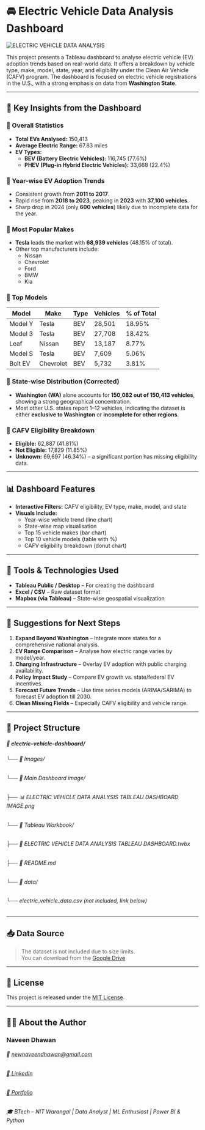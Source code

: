 # 🚘 Electric Vehicle Data Analysis Dashboard

![ELECTRIC VEHICLE DATA ANALYSIS](https://github.com/user-attachments/assets/8cabbced-6c87-4cd9-ac68-743c9938a8ab)

This project presents a Tableau dashboard to analyse electric vehicle (EV) adoption trends based on real-world data. It offers a breakdown by vehicle type, make, model, state, year, and eligibility under the Clean Air Vehicle (CAFV) program. The dashboard is focused on electric vehicle registrations in the U.S., with a strong emphasis on data from **Washington State**.

---

## 📌 Key Insights from the Dashboard

### 🔹 Overall Statistics
- **Total EVs Analysed:** 150,413
- **Average Electric Range:** 67.83 miles
- **EV Types:**
  - **BEV (Battery Electric Vehicles):** 116,745 (77.6%)
  - **PHEV (Plug-in Hybrid Electric Vehicles):** 33,668 (22.4%)

### 🔹 Year-wise EV Adoption Trends
- Consistent growth from **2011 to 2017**.
- Rapid rise from **2018 to 2023**, peaking in **2023** with **37,100 vehicles**.
- Sharp drop in 2024 (only **600 vehicles**) likely due to incomplete data for the year.

### 🔹 Most Popular Makes
- **Tesla** leads the market with **68,939 vehicles** (48.15% of total).
- Other top manufacturers include:
  - Nissan
  - Chevrolet
  - Ford
  - BMW
  - Kia

### 🔹 Top Models
| Model       | Make     | Type | Vehicles | % of Total |
|-------------|----------|------|----------|-------------|
| Model Y     | Tesla    | BEV  | 28,501   | 18.95%      |
| Model 3     | Tesla    | BEV  | 27,708   | 18.42%      |
| Leaf        | Nissan   | BEV  | 13,187   | 8.77%       |
| Model S     | Tesla    | BEV  | 7,609    | 5.06%       |
| Bolt EV     | Chevrolet| BEV  | 5,732    | 3.81%       |

### 🔹 State-wise Distribution (Corrected)
- **Washington (WA)** alone accounts for **150,082 out of 150,413 vehicles**, showing a strong geographical concentration.
- Most other U.S. states report 1–12 vehicles, indicating the dataset is either **exclusive to Washington** or **incomplete for other regions**.

### 🔹 CAFV Eligibility Breakdown
- **Eligible:** 62,887 (41.81%)
- **Not Eligible:** 17,829 (11.85%)
- **Unknown:** 69,697 (46.34%) – a significant portion has missing eligibility data.

---

## 📊 Dashboard Features

- **Interactive Filters:** CAFV eligibility, EV type, make, model, and state
- **Visuals Include:**
  - Year-wise vehicle trend (line chart)
  - State-wise map visualisation
  - Top 15 vehicle makes (bar chart)
  - Top 10 vehicle models (table with %)
  - CAFV eligibility breakdown (donut chart)

---

## 🔧 Tools & Technologies Used

- **Tableau Public / Desktop** – For creating the dashboard
- **Excel / CSV** – Raw dataset format
- **Mapbox (via Tableau)** – State-wise geospatial visualization

---

## 🧠 Suggestions for Next Steps

1. **Expand Beyond Washington** – Integrate more states for a comprehensive national analysis.
2. **EV Range Comparison** – Analyse how electric range varies by model/year.
3. **Charging Infrastructure** – Overlay EV adoption with public charging availability.
4. **Policy Impact Study** – Compare EV growth vs. state/federal EV incentives.
5. **Forecast Future Trends** – Use time series models (ARIMA/SARIMA) to forecast EV adoption till 2030.
6. **Clean Missing Fields** – Especially CAFV eligibility and vehicle range.

---

## 📁 Project Structure

##### 📁 electric-vehicle-dashboard/
###### └── 📁 Images/
######     └── 📁 Main Dashboard image/
######         ├── 📊 ELECTRIC VEHICLE DATA ANALYSIS TABLEAU DASHBOARD IMAGE.png
###### └── 📁 Tableau Workbook/
######     ├── 📄 ELECTRIC VEHICLE DATA ANALYSIS TABLEAU DASHBOARD.twbx
###### ├── 📄 README.md
###### └── 📁 data/
######     └── electric_vehicle_data.csv (not included, link below)

---

## 📥 Data Source

> The dataset is not included due to size limits.  
> You can download from the [Google Drive](https://drive.google.com/file/d/1Df33DQ1X1vaEMGY4CzKelltNTWo2XV50/view?usp=drive_link)   

---

## 📃 License

This project is released under the [MIT License](https://github.com/newnaveendhawan/ELECTRIC-VEHICLE-DATA-ANALYSIS-TABLEAU/blob/main/LICENSE).

---

## 👨‍💻 About the Author
### Naveen Dhawan
###### 📧 newnaveendhawan@gmail.com
###### [💼 LinkedIn](https://www.linkedin.com/in/newnaveendhawan/) 
###### [📁 Portfolio](https://naveendhawanportfolio.blogspot.com/) 
###### 🎓 BTech – NIT Warangal | Data Analyst | ML Enthusiast | Power BI & Python
